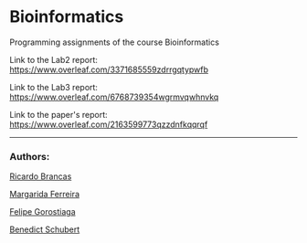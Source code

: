 # Bioinformatics
Programming assignments of the course Bioinformatics

Link to the Lab2 report: https://www.overleaf.com/3371685559zdrrgqtypwfb

Link to the Lab3 report: https://www.overleaf.com/6768739354wgrmvqwhnvkq

Link to the paper's report: https://www.overleaf.com/2163599773qzzdnfkqqrqf

------

### Authors:

[Ricardo Brancas](https://github.com/RicardoBrancas)

[Margarida Ferreira](https://github.com/Marghrid)

[Felipe Gorostiaga](https://github.com/FelipeGorostiaga)

[Benedict Schubert](https://github.com/banetrain123)
